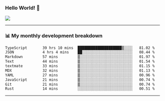 ### Hello World! 👋

<a>
  <img align="center" src="https://github-readme-stats.vercel.app/api?username=megatunger&count_private=true&include_all_commits=true&bg_color=30,56CCF2,2F80ED&title_color=fff&text_color=fff" />
</a>

------
### 📊 My monthly development breakdown

<!--START_SECTION:waka-->

```txt
TypeScript       39 hrs 10 mins  ████████████████████▒░░░░   81.02 %
JSON             4 hrs 4 mins    ██░░░░░░░░░░░░░░░░░░░░░░░   08.44 %
Markdown         57 mins         ▒░░░░░░░░░░░░░░░░░░░░░░░░   01.97 %
Text             44 mins         ▒░░░░░░░░░░░░░░░░░░░░░░░░   01.54 %
textmate         33 mins         ▒░░░░░░░░░░░░░░░░░░░░░░░░   01.15 %
MDX              32 mins         ▒░░░░░░░░░░░░░░░░░░░░░░░░   01.13 %
YAML             27 mins         ▒░░░░░░░░░░░░░░░░░░░░░░░░   00.96 %
JavaScript       21 mins         ▒░░░░░░░░░░░░░░░░░░░░░░░░   00.74 %
Git              21 mins         ▒░░░░░░░░░░░░░░░░░░░░░░░░   00.74 %
Rust             14 mins         ░░░░░░░░░░░░░░░░░░░░░░░░░   00.51 %
```

<!--END_SECTION:waka-->

------
